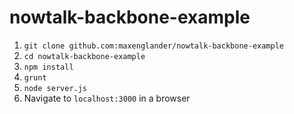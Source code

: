 # nowtalk-backbone-example

1. `git clone github.com:maxenglander/nowtalk-backbone-example`
1. `cd nowtalk-backbone-example`
1. `npm install`
1. `grunt`
1. `node server.js`
1. Navigate to `localhost:3000` in a browser
